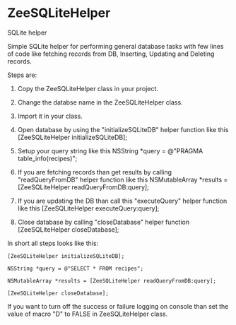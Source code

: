 ZeeSQLiteHelper
===============

SQLite helper

Simple SQLite helper for performing general database tasks with few lines of code like fetching records from DB, Inserting, Updating and Deleting records.

Steps are:

1) Copy the ZeeSQLiteHelper class in your project.

2) Change the databse name in the ZeeSQLiteHelper class.

3) Import it in your class.

4) Open database by using the "initializeSQLiteDB" helper function like this [ZeeSQLiteHelper initializeSQLiteDB];

5) Setup your query string like this NSString *query = @"PRAGMA table_info(recipes)";

6) If you are fetching records than get results by calling "readQueryFromDB" helper function like this NSMutableArray *results = [ZeeSQLiteHelper readQueryFromDB:query];

7) If you are updating the DB than call this "executeQuery" helper function like this [ZeeSQLiteHelper executeQuery:query];

8) Close database by calling "closeDatabase" helper function [ZeeSQLiteHelper closeDatabase];

  In short all steps looks like this:
  
    [ZeeSQLiteHelper initializeSQLiteDB];
    
    NSString *query = @"SELECT * FROM recipes";
    
    NSMutableArray *results = [ZeeSQLiteHelper readQueryFromDB:query];
    
    [ZeeSQLiteHelper closeDatabase];

If you want to turn off the success or failure logging on console than set the value of macro "D" to FALSE in ZeeSQLiteHelper class.
